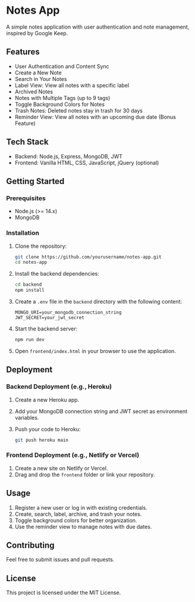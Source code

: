 # Notes App

A simple notes application with user authentication and note management, inspired by Google Keep.

## Features

- User Authentication and Content Sync
- Create a New Note
- Search in Your Notes
- Label View: View all notes with a specific label
- Archived Notes
- Notes with Multiple Tags (up to 9 tags)
- Toggle Background Colors for Notes
- Trash Notes: Deleted notes stay in trash for 30 days
- Reminder View: View all notes with an upcoming due date (Bonus Feature)

## Tech Stack

- Backend: Node.js, Express, MongoDB, JWT
- Frontend: Vanilla HTML, CSS, JavaScript, jQuery (optional)

## Getting Started

### Prerequisites

- Node.js (>= 14.x)
- MongoDB

### Installation

1. Clone the repository:

    ```sh
    git clone https://github.com/yourusername/notes-app.git
    cd notes-app
    ```

2. Install the backend dependencies:

    ```sh
    cd backend
    npm install
    ```

3. Create a `.env` file in the `backend` directory with the following content:

    ```env
    MONGO_URI=your_mongodb_connection_string
    JWT_SECRET=your_jwt_secret
    ```

4. Start the backend server:

    ```sh
    npm run dev
    ```

5. Open `frontend/index.html` in your browser to use the application.

## Deployment

### Backend Deployment (e.g., Heroku)

1. Create a new Heroku app.
2. Add your MongoDB connection string and JWT secret as environment variables.
3. Push your code to Heroku:

    ```sh
    git push heroku main
    ```

### Frontend Deployment (e.g., Netlify or Vercel)

1. Create a new site on Netlify or Vercel.
2. Drag and drop the `frontend` folder or link your repository.

## Usage

1. Register a new user or log in with existing credentials.
2. Create, search, label, archive, and trash your notes.
3. Toggle background colors for better organization.
4. Use the reminder view to manage notes with due dates.

## Contributing

Feel free to submit issues and pull requests.

## License

This project is licensed under the MIT License.